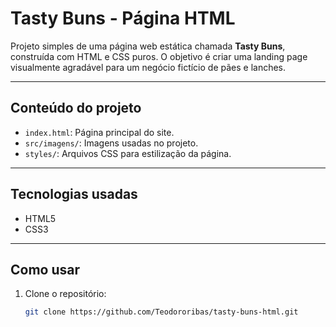 # Tasty Buns - Página HTML

Projeto simples de uma página web estática chamada **Tasty Buns**, construída com HTML e CSS puros. O objetivo é criar uma landing page visualmente agradável para um negócio fictício de pães e lanches.

---

## Conteúdo do projeto

- `index.html`: Página principal do site.
- `src/imagens/`: Imagens usadas no projeto.
- `styles/`: Arquivos CSS para estilização da página.

---

## Tecnologias usadas

- HTML5
- CSS3

---

## Como usar

1. Clone o repositório:
   ```bash
   git clone https://github.com/Teodororibas/tasty-buns-html.git
